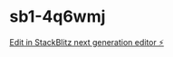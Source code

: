 # sb1-4q6wmj

[Edit in StackBlitz next generation editor ⚡️](https://stackblitz.com/~/github.com/RepertoireLLC/sb1-4q6wmj)